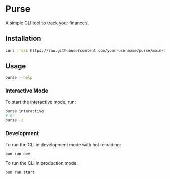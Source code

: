 # Purse

A simple CLI tool to track your finances.

## Installation

```bash
curl -fsSL https://raw.githubusercontent.com/your-username/purse/main/install.sh | sh
```

## Usage

```bash
purse --help
```

### Interactive Mode

To start the interactive mode, run:

```bash
purse interactive
# or
purse -i
```

### Development

To run the CLI in development mode with hot reloading:

```bash
bun run dev
```

To run the CLI in production mode:

```bash
bun run start
```